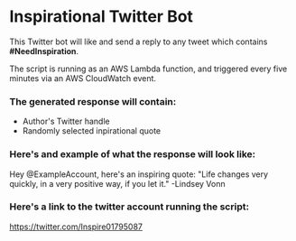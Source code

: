 # Inspirational Twitter Bot

This Twitter bot will like and send a reply to any tweet which contains **#NeedInspiration**.

The script is running as an AWS Lambda function, and triggered every five minutes via an AWS CloudWatch event.

### The generated response will contain:
* Author's Twitter handle
* Randomly selected inpirational quote


### Here's and example of what the response will look like:
Hey @ExampleAccount, here's an inspiring quote:
"Life changes very quickly, in a very positive way, if you let it." 
-Lindsey Vonn


### Here's a link to the twitter account running the script:
https://twitter.com/Inspire01795087
